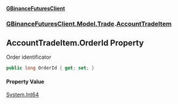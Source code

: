 #### [GBinanceFuturesClient](./index.md 'index')
### [GBinanceFuturesClient.Model.Trade](./GBinanceFuturesClient-Model-Trade.md 'GBinanceFuturesClient.Model.Trade').[AccountTradeItem](./GBinanceFuturesClient-Model-Trade-AccountTradeItem.md 'GBinanceFuturesClient.Model.Trade.AccountTradeItem')
## AccountTradeItem.OrderId Property
Order identificator  
```csharp
public long OrderId { get; set; }
```
#### Property Value
[System.Int64](https://docs.microsoft.com/en-us/dotnet/api/System.Int64 'System.Int64')  
